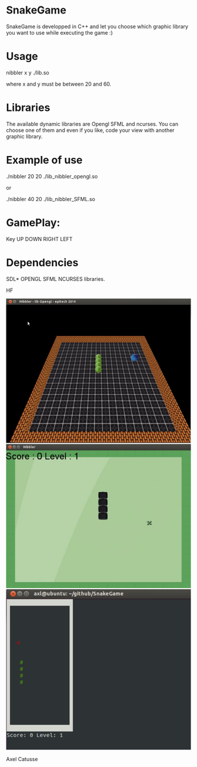 SnakeGame
=========

SnakeGame is developped in C++ and let you choose which graphic library you want to use while executing the game :)

Usage
========

nibbler x y ./lib.so

where x and y must be between 20 and 60.

Libraries
========

The available dynamic libraries are Opengl SFML and ncurses. You can choose one of them and even
if you like, code your view with another graphic library.

Example of use
========

./nibbler 20 20 ./lib_nibbler_opengl.so

or

./nibbler 40 20 ./lib_nibbler_SFML.so

GamePlay:
========

Key UP DOWN RIGHT LEFT

Dependencies
========

SDL* OPENGL SFML NCURSES libraries.

HF

![=> SCREENSHOT <=](snakeopengl.jpg "epikong")
![=> SCREENSHOT <=](snakesfml.jpg "epikong")
![=> SCREENSHOT <=](snakencurses.jpg "epikong")


Axel Catusse